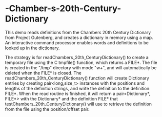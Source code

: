 # -Chamber-s-20th-Century-Dictionary

This demo reads definitions from the Chambers 20th Century Dictionary from Project Gutenberg, and creates a dictionary in memory using 
a map. An interactive command processor enables words and definitions to be looked up in the dictionary.

The strategy is for readChambers_20th_CenturyDictionary() to create a temporary file using the C tmpfile() function, which returns 
a FILE*. The file is created in the "/tmp" directory with mode "w+", and will automatically be deleted when the FILE* is closed. 
The readChambers_20th_CenturyDictionary() function will create Dictionary entries by creating pair<long,size_t> instances with the 
positions and lengths of the definition strings, and write the definition to the definition FILE*. When the read routine is finished,
it will return a pair<Dictionary*, FILE*> with the Dictionary* and the definition FILE* that testChambers_20th_CenturyDictionary() will 
use to retrieve the definition from the file using the position/offset pair.

